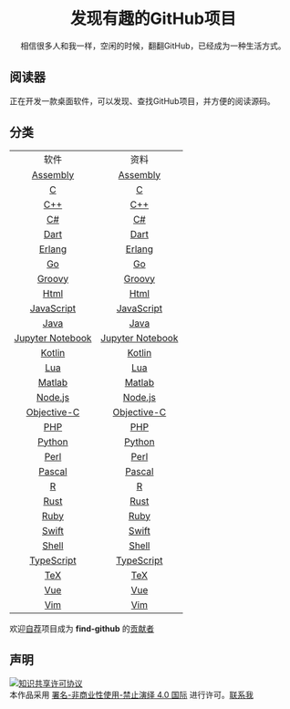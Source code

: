 <div align="center">
    <h1>发现有趣的GitHub项目</h1>
    相信很多人和我一样，空闲的时候，翻翻GitHub，已经成为一种生活方式。
</div>

## 阅读器
正在开发一款桌面软件，可以发现、查找GitHub项目，并方便的阅读源码。

## 分类
<div align="center">
    <table>
        <tr>
            <td align="center">软件</td>
            <td align="center">资料</td>
        </tr>
        <tr>
            <td align="center"><a href="content/assembly.md">Assembly</a></td> 
            <td align="center"><a href="content/assembly.md">Assembly</a></td>
        </tr>
        <tr>
            <td align="center"><a href="content/c.md">C</a></td> 
            <td align="center"><a href="content/c.md">C</a></td> 
        </tr>
        <tr>
            <td align="center"><a href="content/cplus.md">C++</a></td> 
            <td align="center"><a href="content/cplus.md">C++</a></td> 
        </tr>
        <tr>
            <td align="center"><a href="content/csharp.md">C#</a></td> 
            <td align="center"><a href="content/csharp.md">C#</a></td> 
        </tr>
        <tr>
            <td align="center"><a href="content/dart.md">Dart</a></td> 
            <td align="center"><a href="content/dart.md">Dart</a></td> 
        </tr>
        <tr>
            <td align="center"><a href="content/erlang.md">Erlang</a></td> 
            <td align="center"><a href="content/erlang.md">Erlang</a></td> 
        </tr>
        <tr>
            <td align="center"><a href="content/go.md">Go</a></td> 
            <td align="center"><a href="content/go.md">Go</a></td> 
        </tr>
        <tr>
            <td align="center"><a href="content/groovy.md">Groovy</a></td> 
            <td align="center"><a href="content/groovy.md">Groovy</a></td> 
        </tr>
        <tr>
            <td align="center"><a href="content/html.md">Html</a></td> 
            <td align="center"><a href="content/html.md">Html</a></td> 
        </tr>
        <tr>
            <td align="center"><a href="content/javascript.md">JavaScript</a></td> 
            <td align="center"><a href="content/javascript.md">JavaScript</a></td> 
        </tr>
        <tr>
            <td align="center"><a href="content/java.md">Java</a></td> 
            <td align="center"><a href="content/java.md">Java</a></td> 
        </tr>
        <tr>
            <td align="center"><a href="content/jupyternotebook.md">Jupyter Notebook</a></td> 
            <td align="center"><a href="content/jupyternotebook.md">Jupyter Notebook</a></td> 
        </tr>
        <tr>
            <td align="center"><a href="content/kotlin.md">Kotlin</a></td> 
            <td align="center"><a href="content/kotlin.md">Kotlin</a></td> 
        </tr>
        <tr>
            <td align="center"><a href="content/lua.md">Lua</a></td> 
            <td align="center"><a href="content/lua.md">Lua</a></td> 
        </tr>
        <tr>
            <td align="center"><a href="content/matlab.md">Matlab</a></td> 
            <td align="center"><a href="content/matlab.md">Matlab</a></td> 
        </tr>
        <tr>
            <td align="center"><a href="content/nodejs.md">Node.js</a></td> 
            <td align="center"><a href="content/nodejs.md">Node.js</a></td> 
        </tr>
        <tr>
            <td align="center"><a href="content/objectviec.md">Objective-C</a></td> 
            <td align="center"><a href="content/objectviec.md">Objective-C</a></td> 
        </tr>
        <tr>
            <td align="center"><a href="content/php.md">PHP</a></td> 
            <td align="center"><a href="content/php.md">PHP</a></td> 
        </tr>
        <tr>
            <td align="center"><a href="content/python.md">Python</a></td> 
            <td align="center"><a href="content/python.md">Python</a></td> 
        </tr>
        <tr>
            <td align="center"><a href="content/perl.md">Perl</a></td> 
            <td align="center"><a href="content/perl.md">Perl</a></td> 
        </tr>
        <tr>
            <td align="center"><a href="content/pascal.md">Pascal</a></td> 
            <td align="center"><a href="content/pascal.md">Pascal</a></td> 
        </tr>
        <tr>
            <td align="center"><a href="content/r.md">R</a></td> 
            <td align="center"><a href="content/r.md">R</a></td> 
        </tr>        
        <tr>
            <td align="center"><a href="content/rust.md">Rust</a></td> 
            <td align="center"><a href="content/rust.md">Rust</a></td> 
        </tr>
        <tr>
            <td align="center"><a href="content/ruby.md">Ruby</a></td> 
            <td align="center"><a href="content/ruby.md">Ruby</a></td> 
        </tr>
        <tr>
            <td align="center"><a href="content/swift.md">Swift</a></td> 
            <td align="center"><a href="content/swift.md">Swift</a></td> 
        </tr>
        <tr>
            <td align="center"><a href="content/shell.md">Shell</a></td> 
            <td align="center"><a href="content/shell.md">Shell</a></td> 
        </tr>
        <tr>
            <td align="center"><a href="content/typescript.md">TypeScript</a></td> 
            <td align="center"><a href="content/typescript.md">TypeScript</a></td> 
        </tr>
        <tr>
            <td align="center"><a href="content/teX.md">TeX</a></td> 
            <td align="center"><a href="content/teX.md">TeX</a></td> 
        </tr>        
        <tr>
            <td align="center"><a href="content/vue.md">Vue</a></td> 
            <td align="center"><a href="content/vue.md">Vue</a></td> 
        </tr>
        <tr>
            <td align="center"><a href="content/vim.md">Vim</a></td> 
            <td align="center"><a href="content/vim.md">Vim</a></td> 
        </tr>      
    </table>
</div>

欢迎[自荐](https://github.com/wallace5303/find-github/issues/new)项目成为 **find-github** 的[贡献者](https://github.com/wallace5303/find-github/blob/master/content/contributors.md)

## 声明

<a rel="license" href="https://creativecommons.org/licenses/by-nc-nd/4.0/deed.zh"><img alt="知识共享许可协议" style="border-width: 0" src="https://licensebuttons.net/l/by-nc-nd/4.0/88x31.png"></a><br>本作品采用 <a rel="license" href="https://creativecommons.org/licenses/by-nc-nd/4.0/deed.zh">署名-非商业性使用-禁止演绎 4.0 国际</a> 进行许可。<a href="mailto:530353222@qq.com">联系我</a>
